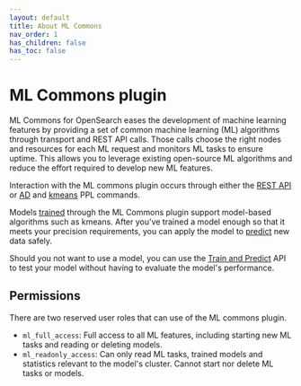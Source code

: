 ```yaml
---
layout: default
title: About ML Commons 
nav_order: 1
has_children: false
has_toc: false
---
```


# ML Commons plugin

ML Commons for OpenSearch eases the development of machine learning features by providing a set of common machine learning (ML) algorithms through transport and REST API calls. Those calls choose the right nodes and resources for each ML request and monitors ML tasks to ensure uptime. This allows you to leverage existing open-source ML algorithms and reduce the effort required to develop new ML features. 

Interaction with the ML commons plugin occurs through either the [REST API]({{site.url}}{{site.baseurl}}/ml-commons-plugin/api) or [AD]({{site.url}}{{site.baseurl}}/observability-plugin/ppl/commands#ad) and [kmeans]({{site.url}}{{site.baseurl}}/observability-plugin/ppl/commands#kmeans) PPL commands.

Models [trained]({{site.url}}{{site.baseurl}}/ml-commons-plugin/api#train) through the ML Commons plugin support model-based algorithms such as kmeans. After you've trained a model enough so that it meets your precision requirements, you can apply the model to [predict]({{site.url}}{{site.baseurl}}/ml-commons-plugin/api#predict) new data safely. 

Should you not want to use a model, you can use the [Train and Predict]({{site.url}}{{site.baseurl}}/ml-commons-plugin/api#train-and-predict) API to test your model without having to evaluate the model's performance.


## Permissions

There are two reserved user roles that can use of the ML commons plugin. 

- `ml_full_access`: Full access to all ML features, including starting new ML tasks and reading or deleting models.
- `ml_readonly_access`: Can only read ML tasks, trained models and statistics relevant to the model's cluster. Cannot start nor delete ML tasks or models.









